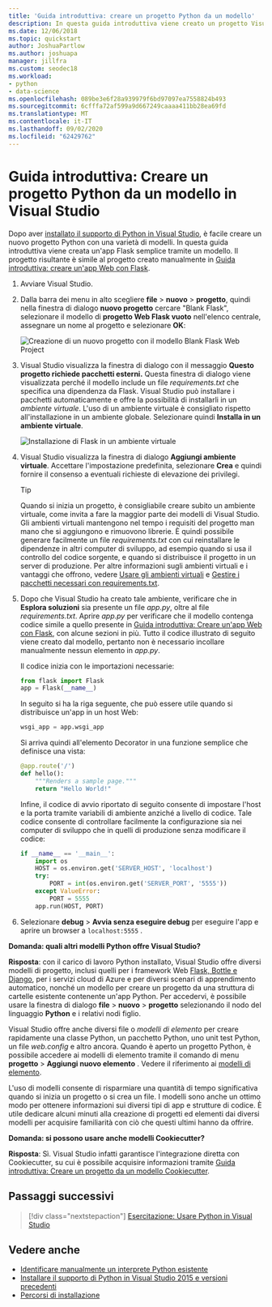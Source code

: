 ```yaml
---
title: 'Guida introduttiva: creare un progetto Python da un modello'
description: In questa guida introduttiva viene creato un progetto Visual Studio per Python usando il modello predefinito per un'app Flask di base.
ms.date: 12/06/2018
ms.topic: quickstart
author: JoshuaPartlow
ms.author: joshuapa
manager: jillfra
ms.custom: seodec18
ms.workload:
- python
- data-science
ms.openlocfilehash: 089be3e6f28a939979f6bd97097ea7558824b493
ms.sourcegitcommit: 6cfffa72af599a9d667249caaaa411bb28ea69fd
ms.translationtype: MT
ms.contentlocale: it-IT
ms.lasthandoff: 09/02/2020
ms.locfileid: "62429762"
---
```

# <a name="quickstart-create-a-python-project-from-a-template-in-visual-studio"></a>Guida introduttiva: Creare un progetto Python da un modello in Visual Studio

Dopo aver [installato il supporto di Python in Visual Studio](installing-python-support-in-visual-studio.md), è facile creare un nuovo progetto Python con una varietà di modelli. In questa guida introduttiva viene creata un'app Flask semplice tramite un modello. Il progetto risultante è simile al progetto creato manualmente in [Guida introduttiva: creare un'app Web con Flask](../ide/quickstart-python.md).

1. Avviare Visual Studio.

1. Dalla barra dei menu in alto scegliere **file**  >  **nuovo**  >  **progetto**, quindi nella finestra di dialogo **nuovo progetto** cercare "Blank Flask", selezionare il modello di **progetto Web Flask vuoto** nell'elenco centrale, assegnare un nome al progetto e selezionare **OK**:

    ![Creazione di un nuovo progetto con il modello Blank Flask Web Project](media/quickstart-python-06-blank-flask-template.png)

1. Visual Studio visualizza la finestra di dialogo con il messaggio **Questo progetto richiede pacchetti esterni.** Questa finestra di dialogo viene visualizzata perché il modello include un file *requirements.txt* che specifica una dipendenza da Flask. Visual Studio può installare i pacchetti automaticamente e offre la possibilità di installarli in un *ambiente virtuale*. L'uso di un ambiente virtuale è consigliato rispetto all'installazione in un ambiente globale. Selezionare quindi **Installa in un ambiente virtuale**.

    ![Installazione di Flask in un ambiente virtuale](media/quickstart-python-07-install-into-virtual-environment.png)

1. Visual Studio visualizza la finestra di dialogo **Aggiungi ambiente virtuale**. Accettare l'impostazione predefinita, selezionare **Crea** e quindi fornire il consenso a eventuali richieste di elevazione dei privilegi.

    > [!Tip]
    > Quando si inizia un progetto, è consigliabile creare subito un ambiente virtuale, come invita a fare la maggior parte dei modelli di Visual Studio. Gli ambienti virtuali mantengono nel tempo i requisiti del progetto man mano che si aggiungono e rimuovono librerie. È quindi possibile generare facilmente un file *requirements.txt* con cui reinstallare le dipendenze in altri computer di sviluppo, ad esempio quando si usa il controllo del codice sorgente, e quando si distribuisce il progetto in un server di produzione. Per altre informazioni sugli ambienti virtuali e i vantaggi che offrono, vedere [Usare gli ambienti virtuali](../python/selecting-a-python-environment-for-a-project.md#use-virtual-environments) e [Gestire i pacchetti necessari con requirements.txt](../python/managing-required-packages-with-requirements-txt.md).

1. Dopo che Visual Studio ha creato tale ambiente, verificare che in **Esplora soluzioni** sia presente un file *app.py*, oltre al file *requirements.txt*. Aprire *app.py* per verificare che il modello contenga codice simile a quello presente in [Guida introduttiva: Creare un'app Web con Flask](../ide/quickstart-python.md), con alcune sezioni in più. Tutto il codice illustrato di seguito viene creato dal modello, pertanto non è necessario incollare manualmente nessun elemento in *app.py*.

    Il codice inizia con le importazioni necessarie:

    ```python
    from flask import Flask
    app = Flask(__name__)
    ```

    In seguito si ha la riga seguente, che può essere utile quando si distribuisce un'app in un host Web:

    ```python
    wsgi_app = app.wsgi_app
    ```

    Si arriva quindi all'elemento Decorator in una funzione semplice che definisce una vista:

    ```python
    @app.route('/')
    def hello():
        """Renders a sample page."""
        return "Hello World!"
    ```

    Infine, il codice di avvio riportato di seguito consente di impostare l'host e la porta tramite variabili di ambiente anziché a livello di codice. Tale codice consente di controllare facilmente la configurazione sia nei computer di sviluppo che in quelli di produzione senza modificare il codice:

    ```python
    if __name__ == '__main__':
        import os
        HOST = os.environ.get('SERVER_HOST', 'localhost')
        try:
            PORT = int(os.environ.get('SERVER_PORT', '5555'))
        except ValueError:
            PORT = 5555
        app.run(HOST, PORT)
    ```

1. Selezionare **debug**  >  **Avvia senza eseguire debug** per eseguire l'app e aprire un browser a `localhost:5555` .

**Domanda: quali altri modelli Python offre Visual Studio?**

**Risposta**: con il carico di lavoro Python installato, Visual Studio offre diversi modelli di progetto, inclusi quelli per i framework Web [Flask, Bottle e Django](../python/python-web-application-project-templates.md), per i servizi cloud di Azure e per diversi scenari di apprendimento automatico, nonché un modello per creare un progetto da una struttura di cartelle esistente contenente un'app Python. Per accedervi, è possibile usare la finestra di dialogo **file**  >  **nuovo**  >  **progetto** selezionando il nodo del linguaggio **Python** e i relativi nodi figlio.

Visual Studio offre anche diversi file o *modelli di elemento* per creare rapidamente una classe Python, un pacchetto Python, uno unit test Python, un file *web.config* e altro ancora. Quando è aperto un progetto Python, è possibile accedere ai modelli di elemento tramite il comando di menu **progetto**  >  **Aggiungi nuovo elemento** . Vedere il riferimento ai [modelli di elemento](python-item-templates.md).

L'uso di modelli consente di risparmiare una quantità di tempo significativa quando si inizia un progetto o si crea un file. I modelli sono anche un ottimo modo per ottenere informazioni sui diversi tipi di app e strutture di codice. È utile dedicare alcuni minuti alla creazione di progetti ed elementi dai diversi modelli per acquisire familiarità con ciò che questi ultimi hanno da offrire.

**Domanda: si possono usare anche modelli Cookiecutter?**

**Risposta**: Sì. Visual Studio infatti garantisce l'integrazione diretta con Cookiecutter, su cui è possibile acquisire informazioni tramite [Guida introduttiva: Creare un progetto da un modello Cookiecutter](../python/quickstart-04-python-in-visual-studio-project-from-cookiecutter.md).

## <a name="next-steps"></a>Passaggi successivi

> [!div class="nextstepaction"]
> [Esercitazione: Usare Python in Visual Studio](tutorial-working-with-python-in-visual-studio-step-01-create-project.md)

## <a name="see-also"></a>Vedere anche

- [Identificare manualmente un interprete Python esistente](managing-python-environments-in-visual-studio.md#manually-identify-an-existing-environment)
- [Installare il supporto di Python in Visual Studio 2015 e versioni precedenti](installing-python-support-in-visual-studio.md)
- [Percorsi di installazione](installing-python-support-in-visual-studio.md#install-locations)
